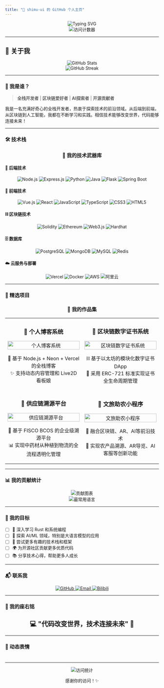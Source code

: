 ```yaml
---
title: "🌟 shimu-ui 的 GitHub 个人主页"
---
```


<div align="center">
  <img src="https://readme-typing-svg.herokuapp.com?font=Fira+Code&weight=500&size=28&pause=1000&color=6CF&center=true&vCenter=true&width=600&height=50&lines=Hello%2C+World!+%F0%9F%8C%9D;Welcome+to+my+GitHub!+%F0%9F%8B%80;Let's+code+together!+%F0%9F%9A%80" alt="Typing SVG" />
</div>

<div align="center">
  <img src="https://profile-counter.glitch.me/shimu-ui/count.svg" alt="访问计数器" />
</div>

---

## 🚀 关于我

<div align="center">
  <img src="https://github-readme-stats.vercel.app/api?username=shimu-ui&show_icons=true&theme=radical&hide_border=true&bg_color=0D1117&title_color=6CF&icon_color=6CF&text_color=FFFFFF" alt="GitHub Stats" />
</div>

<div align="center">
  <img src="https://github-readme-streak-stats.herokuapp.com/?user=shimu-ui&theme=radical&hide_border=true&background=0D1117&stroke=6CF&ring=6CF&fire=6CF&currStreakNum=FFFFFF&currStreakLabel=6CF" alt="GitHub Streak" />
</div>

---

### 🎯 我是谁？

> **全栈开发者** | **区块链爱好者** | **AI探索者** | **开源贡献者**

我是一名充满好奇心的全栈开发者，热衷于探索技术的前沿领域。从后端到前端，从区块链到人工智能，我都在不断学习和实践。相信技术能够改变世界，代码能够连接未来！

---

### 🛠️ 技术栈

<div align="center">
  <h3>💫 我的技术武器库</h3>
</div>

#### 🚀 后端技术
<div align="center">
  <img src="https://img.shields.io/badge/-Node.js-6DB33F?style=for-the-badge&logo=node.js&logoColor=white" alt="Node.js" />
  <img src="https://img.shields.io/badge/-Express.js-000000?style=for-the-badge&logo=express&logoColor=white" alt="Express.js" />
  <img src="https://img.shields.io/badge/-Python-3776AB?style=for-the-badge&logo=python&logoColor=white" alt="Python" />
  <img src="https://img.shields.io/badge/-Java-ED8B00?style=for-the-badge&logo=java&logoColor=white" alt="Java" />
  <img src="https://img.shields.io/badge/-Flask-000000?style=for-the-badge&logo=flask&logoColor=white" alt="Flask" />
  <img src="https://img.shields.io/badge/-Spring_Boot-6DB33F?style=for-the-badge&logo=spring-boot&logoColor=white" alt="Spring Boot" />
</div>

#### 🎨 前端技术
<div align="center">
  <img src="https://img.shields.io/badge/-Vue.js-42B883?style=for-the-badge&logo=vue.js&logoColor=white" alt="Vue.js" />
  <img src="https://img.shields.io/badge/-React-61DAFB?style=for-the-badge&logo=react&logoColor=black" alt="React" />
  <img src="https://img.shields.io/badge/-JavaScript-F7DF1E?style=for-the-badge&logo=javascript&logoColor=black" alt="JavaScript" />
  <img src="https://img.shields.io/badge/-TypeScript-3178C6?style=for-the-badge&logo=typescript&logoColor=white" alt="TypeScript" />
  <img src="https://img.shields.io/badge/-CSS3-1572B6?style=for-the-badge&logo=css3&logoColor=white" alt="CSS3" />
  <img src="https://img.shields.io/badge/-HTML5-E34F26?style=for-the-badge&logo=html5&logoColor=white" alt="HTML5" />
</div>

#### ⛓️ 区块链技术
<div align="center">
  <img src="https://img.shields.io/badge/-Solidity-363636?style=for-the-badge&logo=solidity&logoColor=white" alt="Solidity" />
  <img src="https://img.shields.io/badge/-Ethereum-627EEA?style=for-the-badge&logo=ethereum&logoColor=white" alt="Ethereum" />
  <img src="https://img.shields.io/badge/-Web3.js-F16822?style=for-the-badge&logo=web3.js&logoColor=white" alt="Web3.js" />
  <img src="https://img.shields.io/badge/-Hardhat-F16822?style=for-the-badge&logo=hardhat&logoColor=white" alt="Hardhat" />
</div>

#### 🗄️ 数据库
<div align="center">
  <img src="https://img.shields.io/badge/-PostgreSQL-336791?style=for-the-badge&logo=postgresql&logoColor=white" alt="PostgreSQL" />
  <img src="https://img.shields.io/badge/-MongoDB-47A248?style=for-the-badge&logo=mongodb&logoColor=white" alt="MongoDB" />
  <img src="https://img.shields.io/badge/-MySQL-4479A1?style=for-the-badge&logo=mysql&logoColor=white" alt="MySQL" />
  <img src="https://img.shields.io/badge/-Redis-DC382D?style=for-the-badge&logo=redis&logoColor=white" alt="Redis" />
</div>

#### ☁️ 云服务与部署
<div align="center">
  <img src="https://img.shields.io/badge/-Vercel-000000?style=for-the-badge&logo=vercel&logoColor=white" alt="Vercel" />
  <img src="https://img.shields.io/badge/-Docker-2496ED?style=for-the-badge&logo=docker&logoColor=white" alt="Docker" />
  <img src="https://img.shields.io/badge/-AWS-232F3E?style=for-the-badge&logo=amazon-aws&logoColor=white" alt="AWS" />
  <img src="https://img.shields.io/badge/-阿里云-FF6A00?style=for-the-badge&logo=alibabacloud&logoColor=white" alt="阿里云" />
</div>

---

### 🌟 精选项目

<div align="center">
  <h3>🚀 我的作品集</h3>
</div>

<table>
  <tr>
    <td width="50%">
      <h3 align="center">📝 个人博客系统</h3>
      <div align="center">
        <a href="#" target="_blank">
          <img src="https://github-readme-stats.vercel.app/api/pin/?username=shimu-ui&repo=my-blog&theme=radical&hide_border=true&bg_color=0D1117&title_color=6CF&icon_color=6CF" width="100%" alt="个人博客系统"/>
        </a>
        <p align="center">
          🚀 基于 Node.js + Neon + Vercel 的全栈博客<br/>
          ✨ 支持动态内容管理和 Live2D 看板娘
        </p>
      </div>
    </td>
    <td width="50%">
      <h3 align="center">🔗 区块链数字证书系统</h3>
      <div align="center">
        <a href="#" target="_blank">
          <img src="https://github-readme-stats.vercel.app/api/pin/?username=shimu-ui&repo=blockchain-certificates&theme=radical&hide_border=true&bg_color=0D1117&title_color=6CF&icon_color=6CF" width="100%" alt="区块链数字证书系统"/>
        </a>
        <p align="center">
          ⛓️ 基于以太坊的模块化数字证书 DApp<br/>
          🔐 采用 ERC-721 标准实现证书全生命周期管理
        </p>
      </div>
    </td>
  </tr>
  <tr>
    <td width="50%">
      <h3 align="center">🌿 供应链溯源平台</h3>
      <div align="center">
        <a href="#" target="_blank">
          <img src="https://github-readme-stats.vercel.app/api/pin/?username=shimu-ui&repo=supply-chain-trace&theme=radical&hide_border=true&bg_color=0D1117&title_color=6CF&icon_color=6CF" width="100%" alt="供应链溯源平台"/>
        </a>
        <p align="center">
          🏢 基于 FISCO BCOS 的企业级溯源平台<br/>
          📊 实现中药材从种植到物流的全流程透明化管理
        </p>
      </div>
    </td>
    <td width="50%">
      <h3 align="center">🏮 文旅助农小程序</h3>
      <div align="center">
        <a href="#" target="_blank">
          <img src="https://github-readme-stats.vercel.app/api/pin/?username=shimu-ui&repo=cultural-tourism-app&theme=radical&hide_border=true&bg_color=0D1117&title_color=6CF&icon_color=6CF" width="100%" alt="文旅助农小程序"/>
        </a>
        <p align="center">
          🚀 融合区块链、AR、AI等前沿技术<br/>
          📱 实现农产品溯源、AR导览、AI客服等创新功能
        </p>
      </div>
    </td>
  </tr>
</table>

---

### 📊 我的贡献统计

<div align="center">
  <img src="https://github-readme-activity-graph.vercel.app/graph?username=shimu-ui&theme=radical&hide_border=true&bg_color=0D1117&color=6CF&line=6CF&point=FFFFFF" alt="贡献图表" />
</div>

<div align="center">
  <img src="https://github-readme-stats.vercel.app/api/top-langs/?username=shimu-ui&theme=radical&hide_border=true&bg_color=0D1117&title_color=6CF&text_color=FFFFFF&layout=compact&langs_count=8" alt="最常用语言" />
</div>

---

### 🎯 我的目标

- [ ] 🦀 深入学习 Rust 和系统编程
- [ ] 🤖 探索 AI/ML 领域，特别是大语言模型的应用
- [ ] 🚀 尝试更多有趣的技术栈和框架
- [ ] 🌍 为开源社区贡献更多优质代码
- [ ] 📚 分享技术心得，帮助更多人成长

---

### 📬 联系我

<div align="center">
  <a href="https://github.com/shimu-ui" target="_blank">
    <img src="https://img.shields.io/badge/-GitHub-181717?style=for-the-badge&logo=github&logoColor=white" alt="GitHub" />
  </a>
  <a href="mailto:shimuui280@gmail.com" target="_blank">
    <img src="https://img.shields.io/badge/-Email-D14836?style=for-the-badge&logo=gmail&logoColor=white" alt="Email" />
  </a>
  <a href="https://space.bilibili.com/3494375472499132" target="_blank">
    <img src="https://img.shields.io/badge/-Bilibili-00A1D6?style=for-the-badge&logo=bilibili&logoColor=white" alt="Bilibili" />
  </a>
</div>

---

### 🎨 我的座右铭

<div align="center">
  <h2>💻 "代码改变世界，技术连接未来" 🚀</h2>
</div>

---

### 🌈 动态表情

<div align="center">
  <div id="dynamic-emoji" style="font-size: 120px; margin: 40px 0; animation: bounce 2s infinite;"></div>
</div>

<style>
@keyframes bounce {
  0%, 20%, 50%, 80%, 100% {
    transform: translateY(0);
  }
  40% {
    transform: translateY(-30px);
  }
  60% {
    transform: translateY(-15px);
  }
}

@keyframes rotate {
  from {
    transform: rotate(0deg);
  }
  to {
    transform: rotate(360deg);
  }
}

@keyframes pulse {
  0% {
    transform: scale(1);
  }
  50% {
    transform: scale(1.1);
  }
  100% {
    transform: scale(1);
  }
}

@keyframes rainbow {
  0% { color: #ff0000; }
  16% { color: #ff8000; }
  33% { color: #ffff00; }
  50% { color: #00ff00; }
  66% { color: #0080ff; }
  83% { color: #8000ff; }
  100% { color: #ff0000; }
}
</style>

<script>
(function() {
  const emojis = ['🚀', '🌟', '💫', '✨', '🎯', '🔥', '💻', '🎨', '⚡', '🎭', '🎪', '🎨', '🎬', '🎵', '🎮', '🎲', '🎯', '🎪', '🎨', '🎭'];
  const emojiElement = document.getElementById('dynamic-emoji');
  let currentIndex = 0;
  
  function changeEmoji() {
    emojiElement.textContent = emojis[currentIndex];
    emojiElement.style.animation = 'none';
    emojiElement.offsetHeight; // 触发重排
    emojiElement.style.animation = 'bounce 2s infinite';
    
    // 随机添加其他动画效果
    const effects = ['rotate 3s linear infinite', 'pulse 1.5s ease-in-out infinite', 'rainbow 3s linear infinite'];
    const randomEffect = effects[Math.floor(Math.random() * effects.length)];
    
    if (Math.random() > 0.7) {
      emojiElement.style.animation = randomEffect;
    }
    
    currentIndex = (currentIndex + 1) % emojis.length;
  }
  
  // 每3秒切换一次表情
  setInterval(changeEmoji, 3000);
  
  // 初始表情
  changeEmoji();
})();
</script>

---

<div align="center">
  <img src="https://komarev.com/ghpvc/?username=shimu-ui&style=flat-square&color=6CF" alt="访问统计" />
  <p>感谢你的访问！✨</p>
</div>
